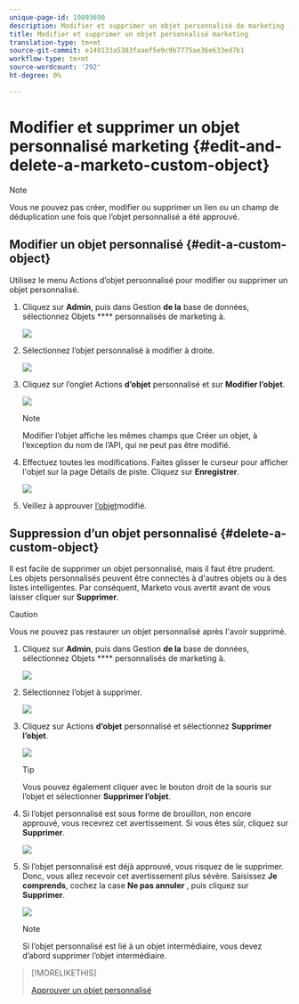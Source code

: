 ```yaml
---
unique-page-id: 10093690
description: Modifier et supprimer un objet personnalisé de marketing - Documents marketing - Documentation du produit
title: Modifier et supprimer un objet personnalisé marketing
translation-type: tm+mt
source-git-commit: e149133a5383faaef5e9c9b7775ae36e633ed7b1
workflow-type: tm+mt
source-wordcount: '292'
ht-degree: 0%

---
```



# Modifier et supprimer un objet personnalisé marketing {#edit-and-delete-a-marketo-custom-object}

>[!NOTE]
>
>Vous ne pouvez pas créer, modifier ou supprimer un lien ou un champ de déduplication une fois que l’objet personnalisé a été approuvé.

## Modifier un objet personnalisé {#edit-a-custom-object}

Utilisez le menu Actions d’objet personnalisé pour modifier ou supprimer un objet personnalisé.

1. Cliquez sur **Admin**, puis dans Gestion **de la** base de données, sélectionnez Objets **** personnalisés de marketing à.

   ![](assets/image2016-1-18-13-3a31-3a51.png)

1. Sélectionnez l’objet personnalisé à modifier à droite.

   ![](assets/image2016-1-18-13-3a33-3a11.png)

1. Cliquez sur l’onglet Actions **d’objet** personnalisé et sur **Modifier l’objet**.

   ![](assets/image2015-9-23-11-3a37-3a44.png)

   >[!NOTE]
   >
   >Modifier l’objet affiche les mêmes champs que Créer un objet, à l’exception du nom de l’API, qui ne peut pas être modifié.

1. Effectuez toutes les modifications. Faites glisser le curseur pour afficher l&#39;objet sur la page Détails de piste. Cliquez sur **Enregistrer**.

   ![](assets/image2015-9-15-16-3a48-3a39.png)

1. Veillez à approuver [l’objet](approve-a-custom-object.md)modifié.

## Suppression d’un objet personnalisé {#delete-a-custom-object}

Il est facile de supprimer un objet personnalisé, mais il faut être prudent. Les objets personnalisés peuvent être connectés à d&#39;autres objets ou à des listes intelligentes. Par conséquent, Marketo vous avertit avant de vous laisser cliquer sur **Supprimer**.

>[!CAUTION]
>
>Vous ne pouvez pas restaurer un objet personnalisé après l&#39;avoir supprimé.

1. Cliquez sur **Admin**, puis dans Gestion **de la** base de données, sélectionnez Objets **** personnalisés de marketing à.

   ![](assets/image2016-1-18-13-3a36-3a0.png)

1. Sélectionnez l’objet à supprimer.

   ![](assets/image2015-9-23-16-3a29-3a5.png)

1. Cliquez sur Actions **d’objet** personnalisé et sélectionnez **Supprimer l’objet**.

   ![](assets/image2015-9-23-11-3a39-3a5.png)

   >[!TIP]
   >
   >Vous pouvez également cliquer avec le bouton droit de la souris sur l’objet et sélectionner **Supprimer l’objet**.

1. Si l’objet personnalisé est sous forme de brouillon, non encore approuvé, vous recevrez cet avertissement. Si vous êtes sûr, cliquez sur **Supprimer**.

   ![](assets/image2015-9-23-16-3a31-3a2.png)

1. Si l’objet personnalisé est déjà approuvé, vous risquez de le supprimer. Donc, vous allez recevoir cet avertissement plus sévère. Saisissez **Je comprends**, cochez la case **Ne pas annuler** , puis cliquez sur **Supprimer**.

   ![](assets/image2016-1-15-9-3a49-3a38.png)

   >[!NOTE]
   >
   >Si l’objet personnalisé est lié à un objet intermédiaire, vous devez d’abord supprimer l’objet intermédiaire.

>[!MORELIKETHIS]
>
>[Approuver un objet personnalisé](approve-a-custom-object.md)

